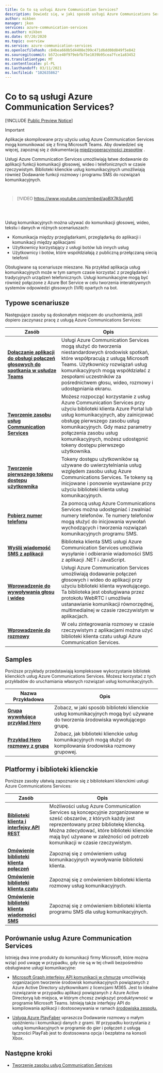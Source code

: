 ```yaml
---
title: Co to są usługi Azure Communication Services?
description: Dowiedz się, w jaki sposób usługi Azure Communications Services pomagają opracowywać rozbudowane środowiska użytkownika w czasie rzeczywistym.
author: mikben
manager: jken
services: azure-communication-services
ms.author: mikben
ms.date: 07/20/2020
ms.topic: overview
ms.service: azure-communication-services
ms.openlocfilehash: c84bea660b5d4408e399c471d6dd08d849f5e842
ms.sourcegitcommit: b572ce40f979ebfb75e1039b95cea7fce1a83452
ms.translationtype: MT
ms.contentlocale: pl-PL
ms.lasthandoff: 03/11/2021
ms.locfileid: "102635862"
---
```

# <a name="what-is-azure-communication-services"></a>Co to są usługi Azure Communication Services?

[!INCLUDE [Public Preview Notice](./includes/public-preview-include.md)]

> [!IMPORTANT]
> Aplikacje skompilowane przy użyciu usług Azure Communication Services mogą komunikować się z firmą Microsoft Teams. Aby dowiedzieć się więcej, zapoznaj się z dokumentacją [międzyoperacyjności zespołów](./quickstarts/voice-video-calling/get-started-teams-interop.md) .


Usługi Azure Communication Services umożliwiają łatwe dodawanie do aplikacji funkcji komunikacji głosowej, wideo i telefonicznych w czasie rzeczywistym. Biblioteki klienckie usług komunikacyjnych umożliwiają również Dodawanie funkcji rozmowy i programu SMS do rozwiązań komunikacyjnych.

<br>

> [!VIDEO https://www.youtube.com/embed/apBX7ASurgM]

<br>
<br>

Usług komunikacyjnych można używać do komunikacji głosowej, wideo, tekstu i danych w różnych scenariuszach:

- Komunikacja między przeglądarkami, przeglądarką do aplikacji i komunikacji między aplikacjami
- Użytkownicy korzystający z usługi botów lub innych usług
- Użytkownicy i botów, które współdziałają z publiczną przełączaną siecią telefonii

Obsługiwane są scenariusze mieszane. Na przykład aplikacja usług komunikacyjnych może w tym samym czasie korzystać z przeglądarek i tradycyjnych urządzeń telefonicznych. Usługi komunikacyjne mogą być również połączone z Azure Bot Service w celu tworzenia interaktywnych systemów odpowiedzi głosowych (IVR) opartych na bot.

## <a name="common-scenarios"></a>Typowe scenariusze

Następujące zasoby są doskonałym miejscem do uruchomienia, jeśli dopiero zaczynasz pracę z usługą Azure Communications Services:
<br>

| Zasób                               |Opis                           |
|---                                    |---                                   |
|**[Dołączanie aplikacji do obsługi połączeń głosowych do spotkania w usłudze Teams](./quickstarts/voice-video-calling/get-started-teams-interop.md)**|Usługi Azure Communication Services mogą służyć do tworzenia niestandardowych środowisk spotkań, które współpracują z usługą Microsoft Teams. Użytkownicy rozwiązań usług komunikacyjnych mogą współdziałać z zespołami uczestników za pośrednictwem głosu, wideo, rozmowy i udostępniania ekranu.|
|**[Tworzenie zasobu usług Communication Services](./quickstarts/create-communication-resource.md)**|Możesz rozpocząć korzystanie z usług Azure Communication Services przy użyciu biblioteki klienta Azure Portal lub usług komunikacyjnych, aby zainicjować obsługę pierwszego zasobu usług komunikacyjnych. Gdy masz parametry połączenia zasobu usług komunikacyjnych, możesz udostępnić tokeny dostępu pierwszego użytkownika.|
|**[Tworzenie pierwszego tokenu dostępu użytkownika](./quickstarts/access-tokens.md)**|Tokeny dostępu użytkowników są używane do uwierzytelniania usług względem zasobu usług Azure Communications Services. Te tokeny są inicjowane i ponownie wystawiane przy użyciu biblioteki klienta usług komunikacyjnych.|
|**[Pobierz numer telefonu](./quickstarts/telephony-sms/get-phone-number.md)**|Za pomocą usług Azure Communications Services można udostępniać i zwalniać numery telefonów. Te numery telefonów mogą służyć do inicjowania wywołań wychodzących i tworzenia rozwiązań komunikacyjnych programu SMS.|
|**[Wyślij wiadomość SMS z aplikacji](./quickstarts/telephony-sms/send.md)**|Biblioteka klienta SMS usługi Azure Communication Services umożliwia wysyłanie i odbieranie wiadomości SMS z aplikacji .NET i JavaScript.|
|**[Wprowadzenie do wywoływania głosu i wideo](./quickstarts/voice-video-calling/getting-started-with-calling.md)**| Usługi Azure Communication Services umożliwiają dodawanie połączeń głosowych i wideo do aplikacji przy użyciu biblioteki klienta wywołującego. Ta biblioteka jest obsługiwana przez protokołu WebRTC i umożliwia ustanawianie komunikacji równorzędnej, multimedialnej w czasie rzeczywistym w aplikacjach.|
|**[Wprowadzenie do rozmowy](./quickstarts/chat/get-started.md)**|W celu zintegrowania rozmowy w czasie rzeczywistym z aplikacjami można użyć biblioteki klienta czatu usługi Azure Communication Services.|


## <a name="samples"></a>Samples

Poniższe przykłady przedstawiają kompleksowe wykorzystanie bibliotek klienckich usług Azure Communications Services. Możesz korzystać z tych przykładów do uruchamiania własnych rozwiązań usług komunikacyjnych.
<br>

| Nazwa Przykładowa                               | Opis                           |
|---                                    |---                                   |
|**[Grupa wywołująca przykład Hero](./samples/calling-hero-sample.md)**|Zobacz, w jaki sposób biblioteki klienckie usług komunikacyjnych mogą być używane do tworzenia środowiska wywołującego grupę.|
|**[Przykład Hero rozmowy z grupą](./samples/chat-hero-sample.md)**|Zobacz, jak biblioteki klienckie usług komunikacyjnych mogą służyć do kompilowania środowiska rozmowy grupowej.|


## <a name="platforms-and-client-libraries"></a>Platformy i biblioteki klienckie

Poniższe zasoby ułatwią zapoznanie się z bibliotekami klienckimi usługi Azure Communications Services:

| Zasób                               | Opis                           |
|---                                    |---                                   |
|**[Biblioteki klienta i interfejsy API REST](./concepts/sdk-options.md)**|Możliwości usług Azure Communication Services są koncepcyjnie zorganizowane w sześć obszarów, z których każdy jest reprezentowany przez bibliotekę kliencką. Można zdecydować, które biblioteki klienckie mają być używane w zależności od potrzeb komunikacji w czasie rzeczywistym.|
|**[Omówienie biblioteki klienta połączeń](./concepts/voice-video-calling/calling-sdk-features.md)**|Zapoznaj się z omówieniem usług komunikacyjnych wywoływanie biblioteki klienta.|
|**[Omówienie biblioteki klienta czatu](./concepts/chat/sdk-features.md)**|Zapoznaj się z omówieniem biblioteki klienta rozmowy usług komunikacyjnych.|
|**[Omówienie biblioteki klienta wiadomości SMS](./concepts/telephony-sms/sdk-features.md)**|Zapoznaj się z omówieniem biblioteki klienta programu SMS dla usług komunikacyjnych.|

## <a name="compare-azure-communication-services"></a>Porównanie usług Azure Communication Services

Istnieją dwa inne produkty do komunikacji firmy Microsoft, które można wziąć pod uwagę w przypadku, gdy nie są w tej chwili bezpośrednio obsługiwane usługi komunikacyjne:

 - [Microsoft Graph interfejsy API komunikacji w chmurze](/graph/cloud-communications-concept-overview) umożliwiają organizacjom tworzenie środowisk komunikacyjnych powiązanych z Azure Active Directory użytkownikami z licencjami M365. Jest to idealne rozwiązanie w przypadku aplikacji powiązanych z Azure Active Directoryą lub miejsca, w którym chcesz zwiększyć produktywność w programie Microsoft Teams. Istnieją także interfejsy API do kompilowania aplikacji i dostosowywania w ramach [środowiska zespołu.](/microsoftteams/platform/?preserve-view=true&view=msteams-client-js-latest)

 - [Usługa Azure PlayFaber](/gaming/playfab/features/multiplayer/networking/) upraszcza Dodawanie rozmowy o małym opóźnieniu i komunikacji danych z grami. W przypadku korzystania z usług komunikacyjnych w programie do gier i połączeń z usługą łączności PlayFab jest to dostosowana opcja i bezpłatna na konsoli Xbox.


## <a name="next-steps"></a>Następne kroki

 - [Tworzenie zasobu usług Communication Services](./quickstarts/create-communication-resource.md)
